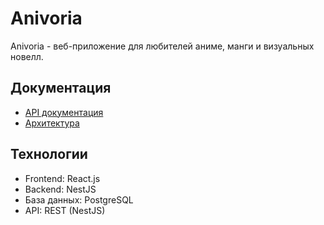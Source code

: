 # Anivoria

Anivoria - веб-приложение для любителей аниме, манги и визуальных новелл.

## Документация

- [API документация](docs/api.md)
- [Архитектура](docs/architecture.md)

## Технологии

- Frontend: React.js
- Backend: NestJS
- База данных: PostgreSQL
- API: REST (NestJS)
